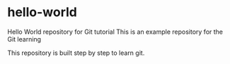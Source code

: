# hello-world
Hello World repository for Git tutorial
This is an example repository for the Git learning

This repository is built step by step to learn git.